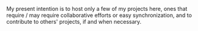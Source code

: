 My present intention is to host only a few of my projects here, ones that require / may require collaborative efforts or easy synchronization, and to contribute to others' projects, if and when necessary.
